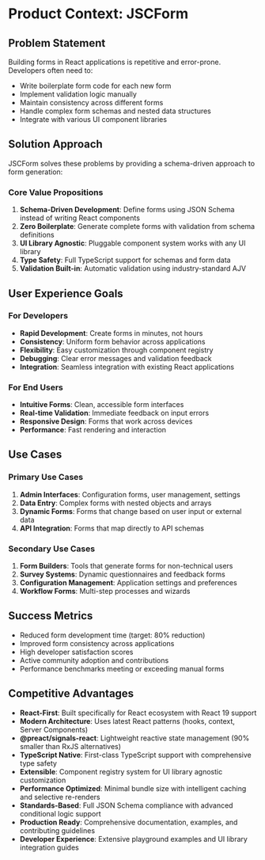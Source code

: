 # Product Context: JSCForm

## Problem Statement
Building forms in React applications is repetitive and error-prone. Developers often need to:
- Write boilerplate form code for each new form
- Implement validation logic manually
- Maintain consistency across different forms
- Handle complex form schemas and nested data structures
- Integrate with various UI component libraries

## Solution Approach
JSCForm solves these problems by providing a schema-driven approach to form generation:

### Core Value Propositions
1. **Schema-Driven Development**: Define forms using JSON Schema instead of writing React components
2. **Zero Boilerplate**: Generate complete forms with validation from schema definitions
3. **UI Library Agnostic**: Pluggable component system works with any UI library
4. **Type Safety**: Full TypeScript support for schemas and form data
5. **Validation Built-in**: Automatic validation using industry-standard AJV

## User Experience Goals

### For Developers
- **Rapid Development**: Create forms in minutes, not hours
- **Consistency**: Uniform form behavior across applications
- **Flexibility**: Easy customization through component registry
- **Debugging**: Clear error messages and validation feedback
- **Integration**: Seamless integration with existing React applications

### For End Users
- **Intuitive Forms**: Clean, accessible form interfaces
- **Real-time Validation**: Immediate feedback on input errors
- **Responsive Design**: Forms that work across devices
- **Performance**: Fast rendering and interaction

## Use Cases

### Primary Use Cases
1. **Admin Interfaces**: Configuration forms, user management, settings
2. **Data Entry**: Complex forms with nested objects and arrays
3. **Dynamic Forms**: Forms that change based on user input or external data
4. **API Integration**: Forms that map directly to API schemas

### Secondary Use Cases
1. **Form Builders**: Tools that generate forms for non-technical users
2. **Survey Systems**: Dynamic questionnaires and feedback forms
3. **Configuration Management**: Application settings and preferences
4. **Workflow Forms**: Multi-step processes and wizards

## Success Metrics
- Reduced form development time (target: 80% reduction)
- Improved form consistency across applications
- High developer satisfaction scores
- Active community adoption and contributions
- Performance benchmarks meeting or exceeding manual forms

## Competitive Advantages
- **React-First**: Built specifically for React ecosystem with React 19 support
- **Modern Architecture**: Uses latest React patterns (hooks, context, Server Components)
- **@preact/signals-react**: Lightweight reactive state management (90% smaller than RxJS alternatives)
- **TypeScript Native**: First-class TypeScript support with comprehensive type safety
- **Extensible**: Component registry system for UI library agnostic customization
- **Performance Optimized**: Minimal bundle size with intelligent caching and selective re-renders
- **Standards-Based**: Full JSON Schema compliance with advanced conditional logic support
- **Production Ready**: Comprehensive documentation, examples, and contributing guidelines
- **Developer Experience**: Extensive playground examples and UI library integration guides
